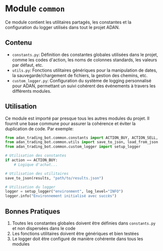 # Module `common`

Ce module contient les utilitaires partagés, les constantes et la configuration du logger utilisés dans tout le projet ADAN.

## Contenu

* `constants.py`: Définition des constantes globales utilisées dans le projet, comme les codes d'action, les noms de colonnes standards, les valeurs par défaut, etc.
* `utils.py`: Fonctions utilitaires génériques pour la manipulation de dates, la sauvegarde/chargement de fichiers, la gestion des chemins, etc.
* `custom_logger.py`: Configuration du système de logging personnalisé pour ADAN, permettant un suivi cohérent des événements à travers les différents modules.

## Utilisation

Ce module est importé par presque tous les autres modules du projet. Il fournit une base commune pour assurer la cohérence et éviter la duplication de code. Par exemple:

```python
from adan_trading_bot.common.constants import ACTION_BUY, ACTION_SELL, ACTION_HOLD
from adan_trading_bot.common.utils import save_to_json, load_from_json
from adan_trading_bot.common.custom_logger import setup_logger

# Utilisation des constantes
if action == ACTION_BUY:
    # Logique d'achat...

# Utilisation des utilitaires
save_to_json(results, "path/to/results.json")

# Utilisation du logger
logger = setup_logger("environment", log_level="INFO")
logger.info("Environnement initialisé avec succès")
```

## Bonnes Pratiques

1. Toutes les constantes globales doivent être définies dans `constants.py` et non dispersées dans le code
2. Les fonctions utilitaires doivent être génériques et bien testées
3. Le logger doit être configuré de manière cohérente dans tous les modules
